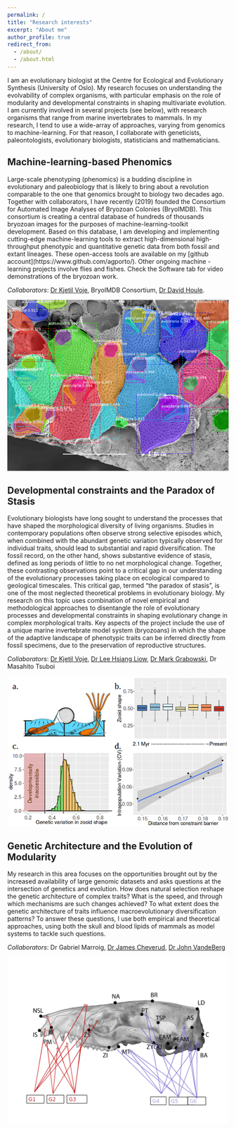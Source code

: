 ```yaml
---
permalink: /
title: "Research interests"
excerpt: "About me"
author_profile: true
redirect_from: 
  - /about/
  - /about.html
---
```


<div style="text-align: justified"> 
I am an evolutionary biologist at the Centre for Ecological and Evolutionary Synthesis (University of Oslo). My research focuses on understanding the evolvability of complex organisms, with particular emphasis on the role of modularity and developmental constraints in shaping multivariate evolution. I am currently involved in several projects (see below), with research organisms that range from marine invertebrates to mammals. In my research, I tend to use a wide-array of approaches, varying from genomics to machine-learning. For that reason, I collaborate with geneticists, paleontologists, evolutionary biologists, statisticians and mathematicians. 
</div>

Machine-learning-based Phenomics
------
<div style="text-align: justified"> 
Large-scale phenotyping (phenomics) is a budding discipline in evolutionary and paleobiology that is likely to bring about a revolution comparable to the one that genomics brought to biology two decades ago. Together with collaborators, I have recently (2019) founded the Consortium for Automated Image Analyses of Bryozoan Colonies (BryoIMDB).  This consortium is creating a central database of hundreds of thousands bryozoan images for the purposes of machine-learning-toolkit development.  Based on this database, I am developing and implementing cutting-edge machine-learning tools to extract high-dimensional high-throughput phenotypic and quantitative genetic data from both fossil and extant lineages. These open-access tools are available on my [github account](https://www.github.com/agporto/). Other ongoing machine -learning projects involve flies and fishes. Check the Software tab for video demonstrations of the bryozoan work.
</div>

_Collaborators_: [Dr Kjetil Voje](https://kjetillysnevoje.wordpress.com/), BryoIMDB Consortium, [Dr David Houle](https://www.bio.fsu.edu/~dhoule/).

![](/images/segmented_colony.png)

Developmental constraints and the Paradox of Stasis
------
<div style="text-align: justified"> 
Evolutionary biologists have long sought to understand the processes that have shaped the morphological diversity of living organisms. Studies in contemporary populations often observe strong selective episodes which, when combined with the abundant genetic variation typically observed for individual traits, should lead to substantial and rapid diversification. The fossil record, on the other hand, shows substantive evidence of stasis, defined as long periods of little to no net morphological change. Together, these contrasting observations point to a critical gap in our understanding of the evolutionary processes taking place on ecological compared to geological timescales. This critical gap, termed “the paradox of stasis”, is one of the most neglected theoretical problems in  evolutionary biology. My research on this topic uses combination of novel empirical and methodological approaches to disentangle the role of evolutionary processes and developmental constraints in shaping evolutionary change in complex morphological traits. Key aspects of the project include the use of a unique marine invertebrate model system (bryozoans) in which the shape of the adaptive landscape of phenotypic traits can be inferred directly from fossil specimens, due to the preservation of reproductive structures.
</div>

_Collaborators_: [Dr Kjetil Voje](https://kjetillysnevoje.wordpress.com/), [Dr Lee Hsiang Liow](https://folk.uio.no/leehl/), [Dr Mark Grabowski](https://www.ljmu.ac.uk/about-us/staff-profiles/faculty-of-science/natural-sciences-and-psychology/mark-grabowski), Dr Masahito Tsuboi

![](/images/stasis.png)

Genetic Architecture and the Evolution of Modularity
------
<div style="text-align: justified"> 
My research in this area focuses on the opportunities brought out by the increased availability of large genomic datasets and asks questions at the intersection of genetics and evolution.  How does natural selection reshape the genetic architecture of complex traits? What is the speed, and through which mechanisms are such changes achieved? To what extent does the genetic architecture of traits influence macroevolutionary diversification patterns? To answer these questions, I use both empirical and theoretical approaches, using both the skull and blood lipids of mammals as model systems to tackle such questions.
</div>

_Collaborators_: Dr Gabriel Marroig, [Dr James Cheverud](https://www.luc.edu/biology/aboutus/facultyresearch/jamesmcheverud/cheverudlabpage/#d.en.246578), [Dr John VandeBerg](https://www.utrgv.edu/som/stdoi/our-people/faculty-listing/faculty-jvandeberg/index.htm)

![](/images/possum_qtl.png)

